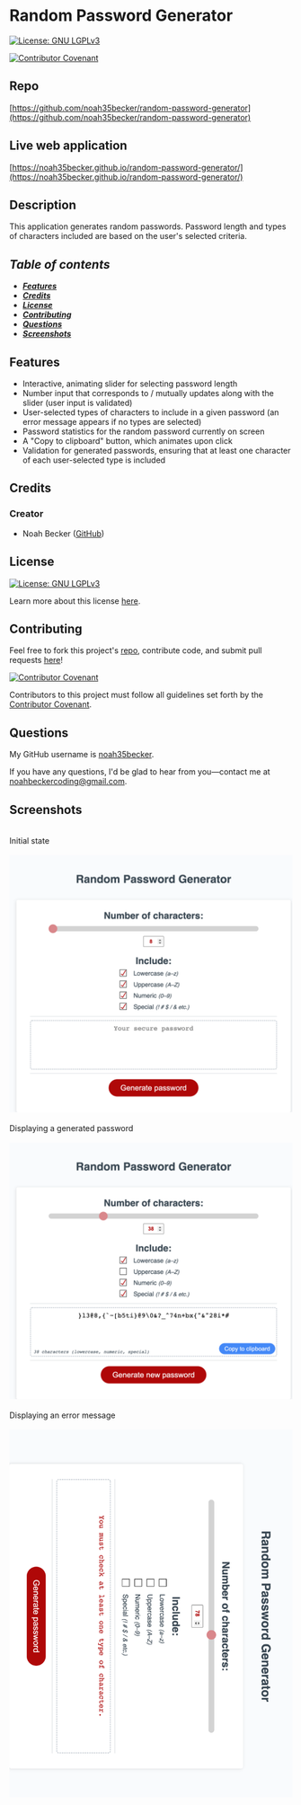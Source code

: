 # Random Password Generator
[![License: GNU LGPLv3](https://img.shields.io/badge/License-GNU%20LGPLv3-informational.svg)](https://choosealicense.com/licenses/lgpl-3.0)

[![Contributor Covenant](https://img.shields.io/badge/Contributor%20Covenant-2.1-4baaaa.svg)](https://www.contributor-covenant.org/version/2/1/code_of_conduct/)
    

## Repo
[https://github.com/noah35becker/random-password-generator](https://github.com/noah35becker/random-password-generator)

## Live web application
[https://noah35becker.github.io/random-password-generator/](https://noah35becker.github.io/random-password-generator/)


## Description
This application generates random passwords. Password length and types of characters included are based on the user's selected criteria.


<i><b>
## Table of contents
- [Features](#features)
- [Credits](#credits)
- [License](#license)
- [Contributing](#contributing)
- [Questions](#questions)
- [Screenshots](#screenshots)

</i></b>


## Features
- Interactive, animating slider for selecting password length
- Number input that corresponds to / mutually updates along with the slider (user input is validated)
- User-selected types of characters to include in a given password (an error message appears if no types are selected)
- Password statistics for the random password currently on screen
- A "Copy to clipboard" button, which animates upon click
- Validation for generated passwords, ensuring that at least one character of each user-selected type is included


## Credits

### Creator
- Noah Becker ([GitHub](https://github.com/noah35becker))



## License

[![License: GNU LGPLv3](https://img.shields.io/badge/License-GNU%20LGPLv3-informational.svg)](https://choosealicense.com/licenses/lgpl-3.0)

Learn more about this license [here](https://choosealicense.com/licenses/lgpl-3.0).






## Contributing
Feel free to fork this project's [repo](https://github.com/noah35becker/random-password-generator), contribute code, and submit pull requests [here](https://github.com/noah35becker/random-password-generator/pulls)!

[![Contributor Covenant](https://img.shields.io/badge/Contributor%20Covenant-2.1-4baaaa.svg)](https://www.contributor-covenant.org/version/2/1/code_of_conduct/)

Contributors to this project must follow all guidelines set forth by the [Contributor Covenant](https://www.contributor-covenant.org/version/2/1/code_of_conduct/).



## Questions
My GitHub username is [noah35becker](https://github.com/noah35becker).

If you have any questions, I'd be glad to hear from you—contact me at [noahbeckercoding@gmail.com](mailto:noahbeckercoding@gmail.com).



## Screenshots
<br/>
Initial state
<br/>
<br/>
<img src="assets/screenshots/initital-state.png" width="600"/>
<br/>

<br/>
Displaying a generated password
<br/>
<br/>
<img src="assets/screenshots/sample-password.png" width="600"/>
<br/>

<br/>
Displaying an error message
<br/>
<br/>
<img src="assets/screenshots/error-msg.png" width="600"/>
<br/>


<br/>